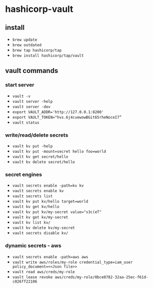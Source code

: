 # hashicorp-vault

## install 
- `brew update`
- `brew outdated`
- `brew tap hashicorp/tap`
- `brew install hashicorp/tap/vault`

## vault commands 
### start server
- `vault -v`
- `vault server -help`
- `vault server -dev`
- `export VAULT_ADDR='http://127.0.0.1:8200'`
- `export VAULT_TOKEN="hvs.6j4cuewowBGit65rheNoceI7”`
- `vault status`

### write/read/delete secrets
- `vault kv put -help`
- `vault kv put -mount=secret hello foo=world`
- `vault kv get secret/hello`
- `vault kv delete secret/hello`

### secret engines
- `vault secrets enable -path=kv kv`
- `vault secrets enable kv`
- `vault secrets list`
- `vault kv put kv/hello target=world`
- `vault kv get kv/hello`
- `vault kv put kv/my-secret value="s3c(eT"`
- `vault kv get kv/my-secret`
- `vault kv list kv/`
- `vault kv delete kv/my-secret`
- `vault secrets disable kv/`

### dynamic secrets - aws
- `vault secrets enable -path=aws aws`
- `vault write aws/roles/my-role credential_type=iam_user policy_document=<<Json file>>`
- `vault read aws/creds/my-role`
- `vault lease revoke aws/creds/my-role/0bce0782-32aa-25ec-f61d-c026ff22106`